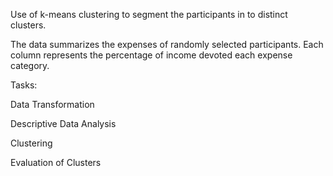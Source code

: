 Use of k-means clustering to segment the participants in to distinct clusters.

The data summarizes the expenses of randomly selected participants. Each column represents the percentage of income devoted each expense category.

Tasks:

Data Transformation

Descriptive Data Analysis

Clustering

Evaluation of Clusters
